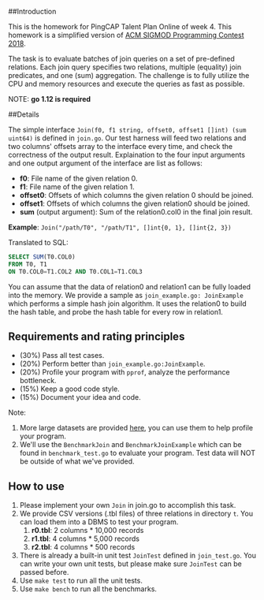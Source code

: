 ##Introduction

This is the homework for PingCAP Talent Plan Online of week 4. This homework is a simplified version of [ACM SIGMOD Programming Contest 2018](http://sigmod18contest.db.in.tum.de/index.shtml).

The task is to evaluate batches of join queries on a set of pre-defined relations. Each join query specifies two relations, multiple (equality) join predicates, and one (sum) aggregation. The challenge is to fully utilize the CPU and memory resources and execute the queries as fast as possible.

NOTE: **go 1.12 is required**

##Details

The simple interface `Join(f0, f1 string, offset0, offset1 []int) (sum uint64)` is defined in `join.go`. Our test harness will feed two relations and two columns' offsets array to the interface every time, and check the correctness of the output result. Explaination to the four input arguments and one output argument of the interface are list as follows:

- **f0**: File name of the given relation 0.
- **f1**: File name of the given relation 1.
- **offset0**: Offsets of which columns the given relation 0 should be joined.
- **offset1**: Offsets of which columns the given relation0 should be joined.
- **sum** (output argument): Sum of the relation0.col0 in the final join result.

**Example**: `Join("/path/T0", "/path/T1", []int{0, 1}, []int{2, 3})`

Translated to SQL:

``` sql
SELECT SUM(T0.COL0)
FROM T0, T1
ON T0.COL0=T1.COL2 AND T0.COL1=T1.COL3
```

You can assume that the data of relation0 and relation1 can be fully loaded into the memory.
We provide a sample as `join_example.go: JoinExample` which performs a simple hash join algorithm. It uses the relation0 to build the hash table, and probe the hash table for every row in relation1.

## Requirements and rating principles

- (30%) Pass all test cases.
- (20%) Perform better than `join_example.go:JoinExample`.
- (20%) Profile your program with `pprof`, analyze the performance bottleneck.
- (15%) Keep a good code style.
- (15%) Document your idea and code.

Note:
1. More large datasets are provided [here](https://drive.google.com/drive/u/1/folders/10-iJNGKmKXgMmvBYnKt88RTwC0iA1XM-), you can use them to help profile your program.
2. We'll use the `BenchmarkJoin` and `BenchmarkJoinExample` which can be found in `benchmark_test.go` to evaluate your program. Test data will NOT be outside of what we've provided.

## How to use

1. Please implement your own `Join` in join.go to accomplish this task.
2. We provide CSV versions (.tbl files) of three relations in directory `t`. You can load them into a DBMS to test your program.
   1. **r0.tbl**: 2 columns * 10,000 records
   2. **r1.tbl**: 4 columns * 5,000 records
   3. **r2.tbl**: 4 columns * 500 records
3. There is already a built-in unit test `JoinTest` defined in `join_test.go`. You can write your own unit tests, but please make sure `JoinTest` can be passed before.
4. Use `make test` to run all the unit tests.
5. Use `make bench` to run all the benchmarks.

